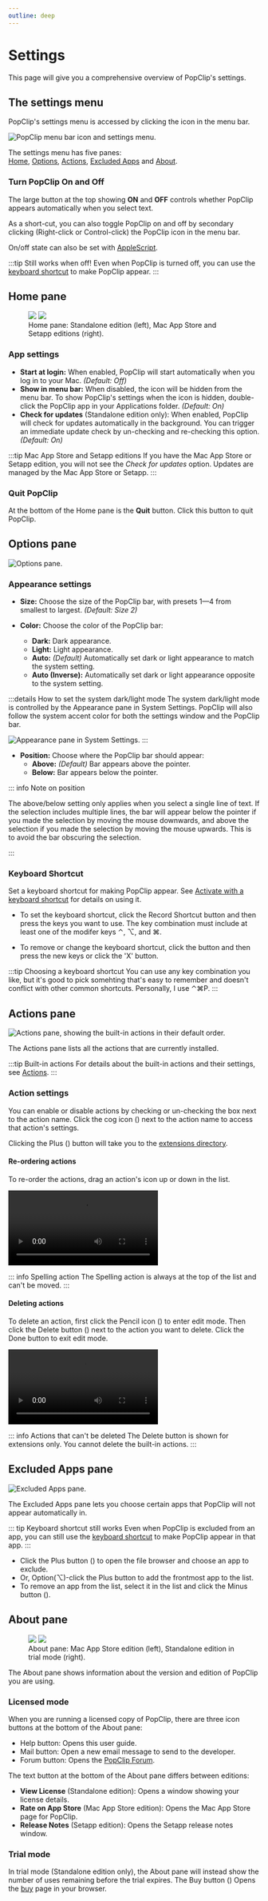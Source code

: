 ```yaml
---
outline: deep
---
```

# Settings

This page will give you a comprehensive overview of PopClip's settings.

## The settings menu

PopClip's settings menu is accessed by clicking the <InlineIcon spec="bundle:status-icon" /> icon in the menu bar.

![](./media/shot-settings-general-2.png "PopClip menu bar icon and settings menu.")

The settings menu has five panes:<br>[<InlineIcon spec="bundle:HomeIcon" />  Home](#home-pane), [<InlineIcon spec="bundle:gear" /> Options](#options-pane), [<InlineIcon spec="bundle:jigsaw2" /> Actions](#actions-pane), [<InlineIcon spec="bundle:NoEntry" /> Excluded Apps](#excluded-apps-pane) and [<InlineIcon spec="bundle:Info" /> About](#about-pane).

### Turn PopClip On and Off

The large button at the top showing **ON** and **OFF** controls whether PopClip appears automatically when you select text.

As a short-cut, you can also toggle PopClip on and off by secondary clicking (Right-click or Control-click) the PopClip icon in the menu bar.

On/off state can also be set with [AppleScript](/kb/applescript).

:::tip Still works when off!
Even when PopClip is turned off, you can use the [keyboard shortcut](./basics#activate-with-a-keyboard-shortcut) to make PopClip appear.
:::

## <InlineIcon spec="bundle:HomeIcon" /> Home pane

<figure>
  <img src="./media/shot-settings-home-sa.png#pref" />
  <img src="./media/shot-settings-home-se.png#pref" />
  <figcaption>Home pane: Standalone edition (left), Mac App Store and Setapp editions (right).</figcaption>
</figure>

### App settings

- **Start at login:** When enabled, PopClip will start automatically when you log in to your Mac. *(Default: Off)*
- **Show in menu bar:** When disabled, the icon will be hidden from the menu bar. To show PopClip's settings when the icon is hidden, double-click the PopClip app in your Applications folder. *(Default: On)*
- **Check for updates** (Standalone edition only): When enabled, PopClip will check for updates automatically in the background. You can trigger an immediate update check by un-checking and re-checking this option. *(Default: On)*

:::tip Mac App Store and Setapp editions
If you have the Mac App Store or Setapp edition, you will not see the *Check for updates* option. Updates are managed by the Mac App Store or Setapp.
:::

### Quit PopClip

At the bottom of the Home pane is the **Quit** button. Click this button to quit PopClip.

## <InlineIcon spec="bundle:gear" /> Options pane

![](./media/shot-settings-options-3.png#pref "Options pane.")

### Appearance settings

- **Size:** Choose the size of the PopClip bar, with presets 1—4 from smallest to largest. *(Default: Size 2)*

- **Color:** Choose the color of the PopClip bar:
  - **Dark:** Dark appearance.
  - **Light:** Light appearance.
  - **Auto:** *(Default)* Automatically set dark or light appearance to match the system setting.
  - **Auto (Inverse):** Automatically set dark or light appearance opposite to the system setting.

:::details How to set the system dark/light mode
The system dark/light mode is controlled by the Appearance pane in System Settings. PopClip will also follow the system accent color for both the settings window and the PopClip bar.

![](./media/shot-system-appearance-1.png "Appearance pane in System Settings.")
:::

- **Position:** Choose where the PopClip bar should appear:
  - **Above:** *(Default)* Bar appears above the pointer.
  - **Below:** Bar appears below the pointer.

::: info Note on position

The above/below setting only applies when you select a single line of text. If the selection includes multiple lines, the bar will appear below the pointer if you made the selection by moving the mouse downwards, and above the selection if you made the selection by moving the mouse upwards. This is to avoid the bar obscuring the selection.

:::

### Keyboard Shortcut

Set a keyboard shortcut for making PopClip appear. See [Activate with a keyboard shortcut](./basics#activate-with-a-keyboard-shortcut) for details on using it.

- To set the keyboard shortcut, click the Record Shortcut button and then press the keys you want to use. The key combination must include at least one of the modifer keys ⌃, ⌥, and ⌘.

- To remove or change the keyboard shortcut, click the button and then press the new keys or click the 'X' button.

:::tip Choosing a keyboard shortcut
You can use any key combination you like, but it's good to pick somehting that's easy to remember and doesn't conflict with other common shortcuts. Personally, I use ⌃⌘P.
:::

## <InlineIcon spec="bundle:gear" /> Actions pane

![](./media/shot-settings-actions-1.png#pref "Actions pane, showing the built-in actions in their default order.")

The Actions pane lists all the actions that are currently installed.

:::tip Built-in actions
For details about the built-in actions and their settings, see [Actions](/guide/actions).
:::

### Action settings

You can enable or disable actions by checking or un-checking the box next to the action name. Click the cog icon (<InlineIcon spec="bundle:gear" />) next to the action name to access that action's settings.

Clicking the Plus (<InlineIcon spec="bundle:Plus" />) button will take you to the [extensions directory](/extensions/).

#### Re-ordering actions

To re-order the actions, drag an action's icon up or down in the list.

![](./media/anim-actions-reorder-2.mp4 "Re-ordering the actions.")

::: info Spelling action
The Spelling action is always at the top of the list and can't be moved.
:::

#### Deleting actions

To delete an action, first click the Pencil icon (<InlineIcon spec="bundle:pencilicon" />) to enter edit mode. Then click the Delete button (<InlineIcon spec="preserve_color bundle:DeleteX" />) next to the action you want to delete. Click the Done button to exit edit mode.

![](./media/anim-actions-delete-1.mp4 "Deleting an action.")

::: info Actions that can't be deleted
The Delete button is shown for extensions only. You cannot delete the built-in actions.
:::

## <InlineIcon spec="bundle:NoEntry" /> Excluded Apps pane

![](./media/shot-settings-apps-2.png#pref "Excluded Apps pane.")

The Excluded Apps pane lets you choose certain apps that PopClip will not appear automatically in.

::: tip Keyboard shortcut still works
Even when PopClip is excluded from an app, you can still use the [keyboard shortcut](./basics#activate-with-a-keyboard-shortcut) to make PopClip appear in that app.
:::

- Click the Plus button (<InlineIcon spec="bundle:Plus" />) to open the file browser and choose an app to exclude.
- Or, Option(⌥)-click the Plus button to add the frontmost app to the list.
- To remove an app from the list, select it in the list and click the Minus button (<InlineIcon spec="bundle:Minus" />).

## <InlineIcon spec="bundle:Info" /> About pane

<figure>  
  <img src="./media/shot-settings-about-mas-2.png#pref" />
  <img src="./media/shot-settings-about-sa-trial-1.png#pref" />
  <figcaption>About pane: Mac App Store  edition (left), Standalone edition in trial mode (right).</figcaption>
</figure>

The About pane shows information about the version and edition of PopClip you are using.

### Licensed mode

When you are running a licensed copy of PopClip, there are three icon buttons at the bottom of the About pane:

- <InlineIcon spec="bundle:help" /> Help button: Opens this user guide.
- <InlineIcon spec="bundle:mail" /> Mail button: Open a new email message to send to the developer.
- <InlineIcon spec="bundle:forum" /> Forum button: Opens the [PopClip Forum](https://forum.popclip.app/).

The text button at the bottom of the About pane differs between editions:

- **View License** (Standalone edition): Opens a window showing your license details.
- **Rate on App Store** (Mac App Store edition): Opens the Mac App Store page for PopClip.
- **Release Notes** (Setapp edition): Opens the Setapp release notes window.

### Trial mode

In trial mode (Standalone edition only), the About pane will instead show the number of uses remaining before the trial expires. The Buy button (<InlineIcon spec="preserve_aspect bundle:buy-tag" />) Opens the [buy](/buy) page in your browser.

